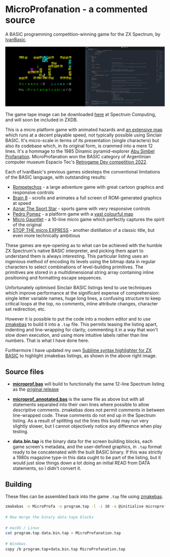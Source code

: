 # MicroProfanation - a commented source

A BASIC programming competition-winning game for the ZX Spectrum, by [IvanBasic](https://spectrumcomputing.co.uk/list?label_id=16585).

![MicroProfanation Screenshots](images/microprofanation.png "MicroProfanation Screenshots")

The game tape image can be downloaded [here](https://spectrumcomputing.co.uk/zxdb/add/public/uploads/38861_48_en.tap) at Spectrum Computing, and will soon be included in ZXDB.

This is a micro platform game with animated hazards and [an extensive map](https://maps.speccy.cz/map.php?id=MicroProfanation&sort=4&part=13&ath=0) which runs at a decent playable speed, not typically possible using Sinclair BASIC. It's micro-scale in terms of its presentation (single characters) but also its codebase which, in its original form, is crammed into a mere 12 lines. It's a hommage to the 1985 Dinamic pyramid-explorer [Abu Simbel Profanation](https://spectrumcomputing.co.uk/entry/48/ZX-Spectrum/Abu_Simbel_Profanation). MicroProfanation won the BASIC category of Argentinian computer museum Espacio Tec's [Retrogame Dev competition 2022](https://twitter.com/tbrazil_speccy?ref_src=twsrc%5Etfw%7Ctwcamp%5Etweetembed%7Ctwterm%5E1589174459692650498%7Ctwgr%5E%7Ctwcon%5Es2_&ref_url=).

Each of IvanBasic's previous games sidesteps the conventional limitations of the BASIC language, with outstanding results:
- [Rompetechos](https://spectrumcomputing.co.uk/entry/30322/ZX-Spectrum/Rompetechos) - a large adventure game with great cartoon graphics and responsive controls
- [Brain 8](https://spectrumcomputing.co.uk/entry/34781/ZX-Spectrum/Brain_8) - scrolls and animates a full screen of ROM-generated graphics at speed
- [Aznar The Sport Star](https://spectrumcomputing.co.uk/entry/35104/ZX-Spectrum/Aznar_The_Sport_Star) - sports game with very responsive controls
- [Pedro Pomez](https://spectrumcomputing.co.uk/entry/35343/ZX-Spectrum/Pedro_Pomez) - a platform game with a [vast colourful map](https://maps.speccy.cz/map.php?id=PedroPomez&sort=4&part=16&ath=0)
- [Micro Gauntlet](https://bunsen.itch.io/micro-gauntlet-by-ivanbasic) - a 10-line micro game which perfectly captures the spirit of the original
- [STOP THE micro EXPRESS](https://bunsen.itch.io/stop-the-micro-express-by-ivanbasic) - another distillation of a classic title, but even more technically ambitious

These games are eye-opening as to what can be achieved with the humble ZX Spectrum's native BASIC interpreter, and picking them apart to understand them is always interesting. This particular listing uses an ingenious method of encoding its levels using the bitmap data in regular characters to select combinations of level-building primitives. The primitives are stored in a multidimensional string array containing inline positioning and formatting escape sequences.

Unfortunately optimised Sinclair BASIC listings tend to use techniques which improve performance at the significant expense of comprehension: single letter variable names, huge long lines, a confusing structure to keep critical loops at the top, no comments, inline attribute changes, character set redirection, etc.

However it is possible to put the code into a modern editor and to use [zmakebas](https://github.com/ohnosec/zmakebas) to build it into a ```.tap``` file. This permits teasing the listing apart, indenting and line-wrapping for clarity, commenting it in a way that won't slow down execution, and using more intuitive labels rather than line numbers. That is what I have done here.

Furthermore I have updated my own [Sublime syntax highlighter for ZX BASIC](https://github.com/patters-syno/zx-basic-syntax) to highlight zmakebas listings, as shown in the above right image.

## Source files
- **[microprof.bas](https://github.com/patters-syno/profanation/blob/main/microprof.bas)** will build to functionally the same 12-line Spectrum listing as the [original release](https://spectrumcomputing.co.uk/zxdb/add/public/uploads/38861_48_en.tap)

- **[microprof_annotated.bas](https://github.com/patters-syno/profanation/blob/main/microprof_annotated.bas)** is the same file as above but with all statements separated into their own lines where possible to allow descriptive comments. zmakebas does not permit comments in between line-wrapped code. These comments do not end up in the Spectrum listing. As a result of splitting out the lines this build may run very slightly slower, but I cannot objectively notice any difference when play testing.

- **data.bin.tap** is the binary data for the screen building blocks, each game screen's metadata, and the user-defined graphics, in ```.tap``` format ready to be concatenated with the built BASIC binary. If this was strictly a 1980s magazine type-in this data ought to be part of the listing, but it would just slow things down a lot doing an initial READ from DATA statements, so I didn't convert it.

## Building

These files can be assembled back into the game ```.tap``` file using [zmakebas](https://github.com/ohnosec/zmakebas).

  ```bash
  zmakebas -n MicroProfa -o program.tap -l -i 10 -a @initialise microprof.bas
  
  # Now merge the binary data tape blocks
  
  # macOS / Linux
  cat program.tap data.bin.tap > MicroProfanation.tap
  
  # Windows
  copy /b program.tap+data.bin.tap MicroProfanation.tap
  ```
  
